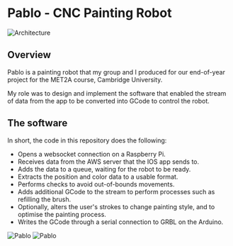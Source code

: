 
# Pablo - CNC Painting Robot

![Architecture](https://github.com/charliemayall28/Pablo/blob/f071e4163d11fea55131712ccda472d6e853b10b/assets/arch.png)


## Overview
Pablo is a painting robot that my group and I produced for our end-of-year project for the MET2A course, Cambridge University.

My role was to design and implement the software that enabled the stream of data from the app to be converted into GCode to control the robot.

## The software
In short, the code in this repository does the following:
- Opens a websocket connection on a Raspberry Pi.
- Receives data from the AWS server that the IOS app sends to.
- Adds the data to a queue, waiting for the robot to be ready.
- Extracts the position and color data to a usable format.
- Performs checks to avoid out-of-bounds movements.
- Adds additional GCode to the stream to perform processes such as refilling the brush.
- Optionally, alters the user's strokes to change painting style, and to optimise the painting process.
- Writes the GCode through a serial connection to GRBL on the Arduino.


![Pablo](https://github.com/charliemayall28/Pablo/blob/f071e4163d11fea55131712ccda472d6e853b10b/assets/pablo-full.jpeg)
![Pablo](https://github.com/charliemayall28/Pablo/blob/f071e4163d11fea55131712ccda472d6e853b10b/assets/pablo-pic.jpeg)